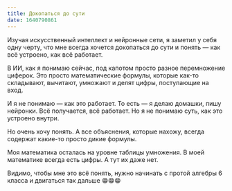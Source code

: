 ```yaml
---
title: Докопаться до сути
date: 1640790861
---
```

Изучая искусственный интеллект и нейронные сети, я заметил у себя одну черту, что мне всегда хочется докопаться до сути и понять — как всё устроено, как всё работает.

В ИИ, как я понимаю сейчас, под капотом просто разное перемножение циферок. Это просто математические формулы, которые как-то складывают, вычитают, умножают и делят цифры, поступающие на вход.

И я не понимаю — как это работает. То есть — я делаю домашки, пишу нейронки. Всё получается, всё работает. Но я не понимаю суть, как это устроено внутри.

Но очень хочу понять. А все объяснения, которые нахожу, всегда содержат какие-то просто дикие формулы.

<base-img src="https://523728.selcdn.ru/konstantinvoronoy/7.webp" alt="Просто какие-то дикие формулы" ></base-img>

Моя математика осталась на уровне таблицы умножения. В моей математике всегда есть цифры. А тут их даже нет.

Видимо, чтобы мне это всё понять, нужно начинать с протой алгебры 6 класса и двигаться так дальше 😁😁😁
